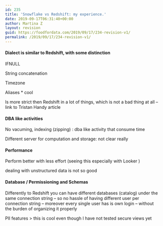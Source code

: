 ```yaml
---
id: 235
title: 'Snowflake vs Redshift: my experience.'
date: 2019-09-17T06:31:40+00:00
author: Martina Z
layout: revision
guid: https://foodfordata.com/2019/09/17/234-revision-v1/
permalink: /2019/09/17/234-revision-v1/
---
```

#### Dialect is similar to Redshift, with some distinction

IFNULL

String concatenation

Timezone

Aliases * cool 

Is more strict then Redshift in a lot of things, which is not a bad thing at all &#8211; link to Tristan Handy article

#### DBA like activities

No vacuming, indexing (zipping) : dba like activity that consume time

Different server for computation and storage: not clear really

#### Performance

Perform better with less effort (seeing this especially with Looker )

dealing with unstructured data is not so good

#### Database / Permissioning and Schemas

Differently to Redshift you can have different databases (catalog) under the same connection string &#8211; so no hassle of having different user per connection string &#8211; moreover every single user has is own login &#8211; without the burden of organizing it properly

PII features > this is cool even though I have not tested secure views yet

##